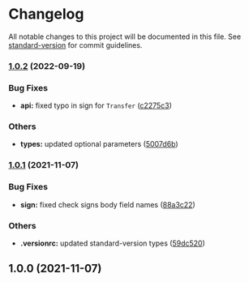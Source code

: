 # Changelog

All notable changes to this project will be documented in this file. See [standard-version](https://github.com/conventional-changelog/standard-version) for commit guidelines.

### [1.0.2](https://github.com/xTCry/node-fkwallet-api/compare/v1.0.1...v1.0.2) (2022-09-19)


### Bug Fixes

* **api:** fixed typo in sign for `Transfer` ([c2275c3](https://github.com/xTCry/node-fkwallet-api/commit/c2275c3149b9268699b7e9eb7c8f45ba59fcef77))


### Others

* **types:** updated optional parameters ([5007d6b](https://github.com/xTCry/node-fkwallet-api/commit/5007d6bd835431ec2cc71fe76fe03fcc29a32473))

### [1.0.1](https://github.com/xTCry/node-fkwallet-api/compare/v1.0.0...v1.0.1) (2021-11-07)


### Bug Fixes

* **sign:** fixed check signs body field names ([88a3c22](https://github.com/xTCry/node-fkwallet-api/commit/88a3c228edcc23256b1cef87d7b94605f752470c))


### Others

* **.versionrc:** updated standard-version types ([59dc520](https://github.com/xTCry/node-fkwallet-api/commit/59dc52080f64ea08040d50d21146bf7cbbd7ab01))

## 1.0.0 (2021-11-07)
